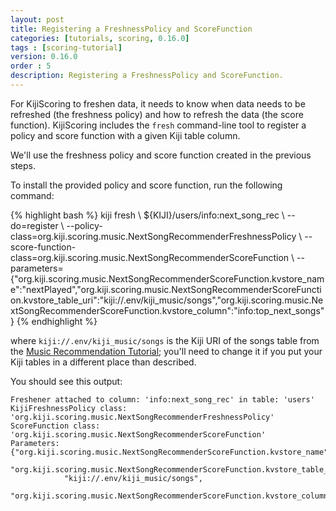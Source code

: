 ```yaml
---
layout: post
title: Registering a FreshnessPolicy and ScoreFunction
categories: [tutorials, scoring, 0.16.0]
tags : [scoring-tutorial]
version: 0.16.0
order : 5
description: Registering a FreshnessPolicy and ScoreFunction.
---
```

For KijiScoring to freshen data, it needs to know when data needs to be refreshed
(the freshness policy) and how to refresh the data (the score function). KijiScoring
includes the `fresh` command-line tool to register a policy and score function with a
given Kiji table column.

We'll use the freshness policy and score function created in the previous steps.

To install the provided policy and score function, run the following command:

<div class="userinput">
{% highlight bash %}
kiji fresh \
${KIJI}/users/info:next_song_rec \
--do=register \
--policy-class=org.kiji.scoring.music.NextSongRecommenderFreshnessPolicy \
--score-function-class=org.kiji.scoring.music.NextSongRecommenderScoreFunction \
--parameters={"org.kiji.scoring.music.NextSongRecommenderScoreFunction.kvstore_name":"nextPlayed","org.kiji.scoring.music.NextSongRecommenderScoreFunction.kvstore_table_uri":"kiji://.env/kiji_music/songs","org.kiji.scoring.music.NextSongRecommenderScoreFunction.kvstore_column":"info:top_next_songs"}
{% endhighlight %}
</div>

where `kiji://.env/kiji_music/songs` is the Kiji URI of the songs table from the
[Music Recommendation Tutorial]({{site.tutorial_music_devel}}/music-overview/); you'll
need to change it if you put your Kiji tables in
a different place than described.

You should see this output:

    Freshener attached to column: 'info:next_song_rec' in table: 'users'
    KijiFreshnessPolicy class: 'org.kiji.scoring.music.NextSongRecommenderFreshnessPolicy'
    ScoreFunction class: 'org.kiji.scoring.music.NextSongRecommenderScoreFunction'
    Parameters: {"org.kiji.scoring.music.NextSongRecommenderScoreFunction.kvstore_name":"nextPlayed",
        "org.kiji.scoring.music.NextSongRecommenderScoreFunction.kvstore_table_uri":
                "kiji://.env/kiji_music/songs",
        "org.kiji.scoring.music.NextSongRecommenderScoreFunction.kvstore_column":"info:top_next_songs"}

